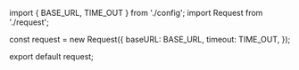 import { BASE_URL, TIME_OUT } from './config';
import Request from './request';

const request = new Request({
  baseURL: BASE_URL,
  timeout: TIME_OUT,
});

export default request;
